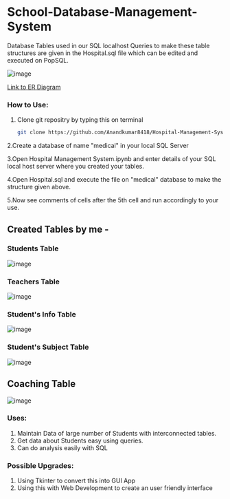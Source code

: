 # School-Database-Management-System
Database Tables used in our SQL localhost
Queries to make these table structures are given in the Hospital.sql file which can be edited and executed on PopSQL.

![image](https://github.com/user-attachments/assets/874bd37a-d36c-4bc9-a889-9e79f25cd9a4)

[Link to ER Diagram]([https://drawsql.app/teams/school-database-management-system/diagrams/school-database-management-system-2])

### How to Use:
1. Clone git repositry by typing this on terminal
   ```bash
   git clone https://github.com/Anandkumar8418/Hospital-Management-System.git
   ```
2.Create a database of name "medical" in your local SQL Server

3.Open Hospital Management System.ipynb and enter details of your SQL local host server where you created your tables.

4.Open Hospital.sql and execute the file on "medical" database to make the structure given above.

5.Now see comments of cells after the 5th cell and run accordingly to your use.

## Created Tables by me - 

### Students Table

![image](https://github.com/user-attachments/assets/681af5d3-7c82-42a8-ab06-7729833d3870)


### Teachers Table

![image](https://github.com/user-attachments/assets/1d4b8f64-25a4-44a8-95bb-9d58453adac4)


### Student's Info Table

![image](https://github.com/user-attachments/assets/b08bc94e-df1b-48e4-ae40-5b0d4531e93a)

### Student's Subject Table

![image](https://github.com/user-attachments/assets/5663b95e-8a45-436a-b304-f05ed78251c9)

## Coaching Table

![image](https://github.com/user-attachments/assets/a9af5d16-ab37-474d-88c5-5b99456e427c)



### Uses:

1. Maintain Data of large number of Students with interconnected tables.
2. Get data about Students easy using queries.
3. Can do analysis easily with SQL

### Possible Upgrades:
1. Using Tkinter to convert this into GUI App
2. Using this with Web Development to create an user friendly interface 
